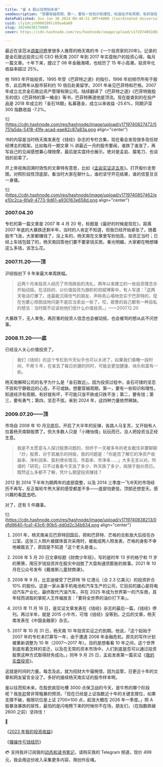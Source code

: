 ```yaml
---
title: "鉴 A 股以往而知未来"
seoDescription: "想要穿越周期，第一，要有一些知识和理性，知道经济有周期，有好就有坏，不可能只涨不跌或只跌不涨；第二，要有钱；第三，要有勇气；第四，坚忍不拔。来到 2024 年，这四种力量依然稀缺。"
datePublished: Sun Jun 30 2024 09:48:51 GMT+0000 (Coordinated Universal Time)
cuid: cly1dcjnh000109lc69sw6a60
slug: 20240630174805
cover: https://cdn.hashnode.com/res/hashnode/image/upload/v1719740818038/d20d402c-5784-4684-95f7-b544e626e713.jpeg

---
```


最近在读范冰[调查问卷](https://mp.weixin.qq.com/s?__biz=MzI3MzU5MDA1OQ==&mid=2247488558&idx=1&sn=a9806ed10d8d2ced9fcfd4b1cf5e1913&chksm=eb21a66adc562f7ce20488bbc314b0fab0c43a1e968d2deacc5a2280956ec33c3204554b80b6#rd)里很多人推荐的杨天南的书《一个投资家的20年》。记录的是金石致远投资公司 CEO 杨天南 2007 年到 2017 年实盘账户的投资心得，每月一篇文章。十年下来，蹚过了 08 年金融海啸，也经历了 15 年小高潮，投资年化收益率超过 25%。

他 1993 年开始投资，1995 年受《巴菲特之道》的指引，1996 年初倾尽所有于股市，此后两年从股市获利约 10 倍后赴美留学。2001 年亲见巴菲特和芒格。2007 年成立北京金石致远资产管理有限公司。陆续翻译了《巴菲特之道》《巴菲特致股东的信》《巴菲特的第一桶金》等书，巴菲特赛道他是顶流。现在能查到的在投产品是 2018 年成立的「金石18期」私募基金，成立以来收益 -25.6%，同期沪深 300 指数收益 -7.2%。

![](https://cdn.hashnode.com/res/hashnode/image/upload/v1719740827472/5751a5da-5418-41fe-acad-eae82c87a83a.png align="center")

书的内容是当时杨天南发表在《钱经》杂志的专栏合集，现在看会发现很多现任财经博主的框架。比如每月一期文章 ⅓ 讲最近一月的股市要闻，谁跌了谁涨了，再写自己的见闻感想兼心理按摩，最后是实盘持仓展示。绝对是孟岩、猫笔刀、也谈钱的前辈了。

开上帝视角回溯时效性的文章特有意思，比如《[孟岩实证这五年](https://mp.weixin.qq.com/s/3QYHRNvAhF6K3Vna747naw)》。打开股价走势图，对照阶段性顶底部，看当时大家在聊什么，谁的坚守开花结果，谁的信誓旦旦一身骚。

![](https://cdn.hashnode.com/res/hashnode/image/upload/v1719740857462/ee10c2ca-6fa9-4773-9d61-a930163e658d.png align="center")

### 2007.04.20

专栏的第一篇文章是 2007 年 4 月 20 号，标题是《最好的时候是现在》，距离 2007 年底的大暴跌还剩半年，当时的人肯定不知道，但我已经开始紧张了。随着股市飞涨，大家都赚钱了，没上车的，杨天南在文章里写别怕高，投资正当时；已经上车钱包鼓了的，杨天南回答他们要不要拿钱买房。春光明媚，大家都在畅想赚这么多钱，该怎么花。

### 2007.11.20——顶

沪综指创下 9 年来最大单周跌幅。

> 近两个月来投资人经历了市场跌宕的洗礼，两年以来建立的一些投资理念亦开始动摇。在活跃的、以价值投资为旗帜的但斌博客中，有人写道：「这两天电话打爆了。连最能沉得住气的朋友、声称死心塌地忠实于巴菲特的，现在也要心惊胆战地问是不是应当卖出一些了。哎，疲惫的自己都有一种自私的想法：当时就不应该劝他们信什么价值投资。」——2007.12.20

大暴跌下，无人幸免，再厉害的投资人信念也会被动摇，也会被骂的想从此不问世事。

### 2008.11.20——底

已经没人关心价值投资了。

> 我们《钱经》的这个专栏到今天似乎也可以关闭了，如果我们昏睡一段时间，不用 5 年，在省去了每日折磨的同时，可能会更加健康、快乐和富有一些。

杨天南解释公司的名字为什么是「金石致远」，因为投资过程中，金石可镂的坚忍不拔和宁静致远的心态，不可或缺。想要穿越周期，第一，要有一些知识和理性，知道经济有周期，有好就有坏，不可能只涨不跌或只跌不涨；第二，要有钱；第三，要有勇气；第四，坚忍不拔。来到 2024 年，这四种力量依然稀缺。

### 2009.07.20——顶

市场自 2008 年 10 月见底后，开启了大半年的反弹，各路人马复苏，又开始有人拉着杨天南聊股票了。但大多数人只是「小赌怡情」玩玩而已，没人把投资当正经生意。

> 我是不太愿意与人探讨股票问题的，但终于一天被多年的老友截住非要聊聊「炒」股票，对于其展示的持股，我的问题是：「你是否了解它的净资产收益率、净利润率、盈利增长情况、市盈率、市净率……」大多无言以对。所谓的「研究」只不过看看今天涨了多少、昨天跌了多少，局限于股价而已。既然这么多都不了解，凭什么期望投资赚钱？

2012 到 2014 下半年为期两年的底部盘整，以及 2014 三季度一飞冲天的市场经历不再写，反正每轮牛熊大家的感受都差不多——底部怕更低，顶部还想登天。感兴趣的看[原书](https://mp.weixin.qq.com/s/gih84xoBRmkffFhgVBAGCg)吧。

对了，还有 5 件趣事。

![](https://cdn.hashnode.com/res/hashnode/image/upload/v1719740838213/0dfd9640-fca1-43c6-90b5-dd0d2c34b634.png align="center")

1. 2001 年，杨天南亲见巴菲特回国后，把和巴菲特、芒格的合影放大后挂在办公室。这张三人照片被媒体首次采用时，被裁成两人照发表，芒格的身影不幸地被裁去了，原因是不知道「这个老头是谁」。
    
2. 2008 年 5 月 20 日文章标题《财商少年班》，写的是时年 13 岁的格宁和 11 岁的箫箫，用压岁钱投资并在股灾中战胜了大盘和通货膨胀的故事。2021 年 10 月在公众号发布《戴维斯儿童财商课》。
    
3. 2008 年 9 月，比亚迪接受了巴菲特 18 亿港元（合 2.3 亿美元）的投资折合 10% 的股份。这是一家从事手机电池和汽车生产的公司，它目前的雄心是将电动汽车产业化，最终取代汽油汽车，并在 2025 年成为世界第一的汽车商，其年轻而进取的掌舵人王传福放言：「要将全世界的油价打下来」。
    
4. 2013 年 11 月 18 日，是实证文章发表在《钱经》杂志的最后一篇，《钱经》停刊。再过半年，就是 2015 小牛市，可惜《钱经》没等到。之后的文章，杨天南发表在《中国金融家》杂志。
    
5. 2017 年 10 月 31 日，杨天南 10 年投资实证之约到期。他说，「这个起始于 2007 年的专栏本打算写一年，由于遭遇 2008 年金融危机，原先的写作计划被重新调整为 10 年（2007～2017 年）。目的是想看看 10 年之间，这个世界到底有着怎样的变迁，以及在无常的资本市场中，人们到底是否可以通过投资股票这种方式取得财务成功。」同年 9 月 25 日，孟岩发表第一篇实证《[我的实盘投资](https://mp.weixin.qq.com/s/yMlyWtAC1RhcdZgU-z7-lQ)》。
    

这就是时间的力量。每念及此，就为招财大牛猫惋惜，因为监管，日更近十年的文章和网友留言全没了。多好的接续杨天南实证的股市样本啊。

鉴以往而知未来，在股民疯狂吐槽 3000 点保卫战的今天，是牛熊的哪个阶段呢？我[年初](https://mp.weixin.qq.com/s?__biz=MzI3MzU5MDA1OQ==&mid=2247488436&idx=1&sn=ddfc00a434f4259d561b3ba26d5e2d79&chksm=eb21a1f0dc5628e64a8c8e6f05c93e7f1f4c52ffbb7fc3125d6e9b694d610faf37639f15c81e&token=1632565184&lang=zh_CN#rd)曾非常粗暴的预测，「现在已经是上证指数近十年的关键支撑位，如果支撑不破，极限坑位是上证 2700±100 点，起涨大概在 2026 年一季度。」照 A 股暴涨暴跌的尿性，最怕的是闪电劈下来的时候你不在场，朋友们，（在指数跌破 2600 之前）坚持住！

🔗

《[2023 年我的投资收益](https://mp.weixin.qq.com/s?__biz=MzI3MzU5MDA1OQ==&mid=2247488163&idx=1&sn=8d76bd2ec6dbf6a701e79c87b90b15c6&chksm=eb21a0e7dc5629f1bec3dc01f72a8dc41560768280e8647ec6b710063fbe5d34e6b3f964fbda&cur_album_id=2693354737706156034&scene=21#wechat_redirect)》

《[骚操作亏钱经历](https://mp.weixin.qq.com/s?__biz=MzI3MzU5MDA1OQ==&mid=2247486922&idx=1&sn=29305b607783853c2dbe31479e7b15f4&chksm=eb21bf8edc56369881dc2537b41357c9e5cd8f4a31b33f844e2f77e38ed21c0d18d239939139&scene=21#wechat_redirect)》

💳 支持我并订阅我的[动态和读书笔记](https://mp.weixin.qq.com/s/A_yK10ktL8Nl7RzsnGwzEg)，请购买我的 Telegram 频道，现价 499 元，我会用这份收入采集更多内容，用创作反哺。